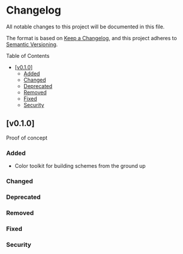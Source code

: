 # Changelog

All notable changes to this project will be documented in this file.

The format is based on [Keep a Changelog](https://keepachangelog.com/en/1.0.0/), and this project adheres to [Semantic Versioning](https://semver.org/spec/v2.0.0.html).

<!-- START doctoc generated TOC please keep comment here to allow auto update -->
<!-- DON'T EDIT THIS SECTION, INSTEAD RE-RUN doctoc TO UPDATE -->
Table of Contents

- [[v0.1.0]](#v010)
    - [Added](#added)
    - [Changed](#changed)
    - [Deprecated](#deprecated)
    - [Removed](#removed)
    - [Fixed](#fixed)
    - [Security](#security)

<!-- END doctoc generated TOC please keep comment here to allow auto update -->

## [v0.1.0]

Proof of concept

### Added

+ Color toolkit for building schemes from the ground up


### Changed

### Deprecated

### Removed

### Fixed

### Security
